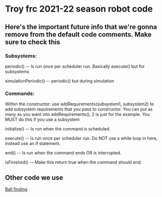 # Troy frc 2021-22 season robot code

## Here's the important future info that we're gonna remove from the default code comments. Make sure to check this

### Subsystems:
periodic() -- Is run once per scheduler run. Basically execute() but for subsystems

simulationPeriodic() -- periodic() but during simulation

### Commands:
Within the constructor: use addRequirements(subsystem1, subsystem2) to add subsystem requirements that you pass to constructor. You can put as many as you want into addRequirements(), 2 is just for the example. You MUST do this if you use a subsystem

initialize() -- Is run when the command is scheduled.

execute() -- Is run once per scheduler run. Do NOT use a while loop in here, instead use an if statement.

end() -- Is run when the command ends OR is interrupted.

isFinished() -- Make this return true when the command should end.

## Other code we use
[Ball finding](https://github.com/SeanSon2005/TroyFRC2022NeuralNet)
